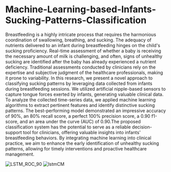 # Machine-Learning-based-Infants-Sucking-Patterns-Classification
Breastfeeding is a highly intricate process that requires the harmonious coordination of swallowing, breathing, and sucking. The adequacy of nutrients delivered to an infant during breastfeeding hinges on the child's sucking proficiency. Real-time assessment of whether a baby is receiving the necessary amount of milk is challenging, and often, signs of unhealthy sucking are identified after the baby has already experienced a nutrient deficiency. Traditional assessments conducted by clinicians rely on the expertise and subjective judgment of the healthcare professionals, making it prone to variability. In this research, we present a novel approach to classifying sucking patterns by leveraging data collected from infants during breastfeeding sessions. We utilized artificial nipple-based sensors to capture tongue forces exerted by infants, generating valuable clinical data.
    To analyze the collected time-series data, we applied machine learning algorithms to extract pertinent features and identify distinctive sucking patterns. The best-performing model demonstrated an impressive accuracy of 90\%, an 80\% recall score, a perfect 100\% precision score, a 0.90 f1-score, and an area under the curve (AUC) of 0.90.The proposed classification system has the potential to serve as a reliable decision-support tool for clinicians, offering valuable insights into infants' breastfeeding behaviors. By integrating machine learning into clinical practice, we aim to enhance the early identification of unhealthy sucking patterns, allowing for timely interventions and proactive healthcare management.

![LSTM_ROC_90](https://github.com/AbdullahiOlapojoye/Machine-Learning-based-Infants-Sucking-Patterns-Classification/assets/106112822/8ec57f6d-a791-4e61-bec7-3ea239842235)
![lstmCM](https://github.com/AbdullahiOlapojoye/Machine-Learning-based-Infants-Sucking-Patterns-Classification/assets/106112822/b10d041c-dc7d-4f80-8a99-49e4c8313af6)


